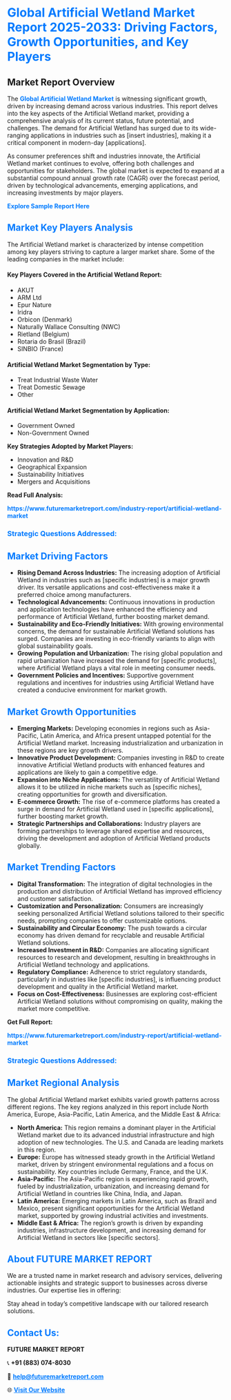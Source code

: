 <h1 style="color: #007BFF;">Global Artificial Wetland Market Report 2025-2033: Driving Factors, Growth Opportunities, and Key Players</h1>

<section id="overview">
<h2>Market Report Overview</h2>
<p>The <a href="https://www.futuremarketreport.com/industry-report/artificial-wetland-market" style="color: #007BFF; text-decoration: none;"><strong>Global Artificial Wetland Market</strong></a> is witnessing significant growth, driven by increasing demand across various industries. This report delves into the key aspects of the Artificial Wetland market, providing a comprehensive analysis of its current status, future potential, and challenges. The demand for Artificial Wetland has surged due to its wide-ranging applications in industries such as [insert industries], making it a critical component in modern-day [applications].</p>
<p>As consumer preferences shift and industries innovate, the Artificial Wetland market continues to evolve, offering both challenges and opportunities for stakeholders. The global market is expected to expand at a substantial compound annual growth rate (CAGR) over the forecast period, driven by technological advancements, emerging applications, and increasing investments by major players.</p>
</section>

<section id="overview">
<p><a href="https://www.futuremarketreport.com/request-sample/reportId=89522" style="color: #007BFF; text-decoration: none;"><strong>Explore Sample Report Here</strong></a></p>
</section>

<section id="key-players">
<h2 style="color: #007BFF;">Market Key Players Analysis</h2>
<p>The Artificial Wetland market is characterized by intense competition among key players striving to capture a larger market share. Some of the leading companies in the market include:</p>
<h4>Key Players Covered in the Artificial Wetland Report:</h4>
<ul><li>AKUT</li><li>ARM Ltd</li><li>Epur Nature</li><li>Iridra</li><li>Orbicon (Denmark)</li><li>Naturally Wallace Consulting (NWC)</li><li>Rietland (Belgium)</li><li>Rotaria do Brasil (Brazil)</li><li>SINBIO (France)</li></ul>
<h4>Artificial Wetland Market Segmentation by Type:</h4>
<ul><li>Treat Industrial Waste Water</li><li>Treat Domestic Sewage</li><li>Other</li></ul>

<h4>Artificial Wetland Market Segmentation by Application:</h4>
<ul><li>Government Owned</li><li>Non-Government Owned</li></ul>
<p><strong>Key Strategies Adopted by Market Players:</strong></p>
<ul>
<li>Innovation and R&D</li>
<li>Geographical Expansion</li>
<li>Sustainability Initiatives</li>
<li>Mergers and Acquisitions</li>
</ul>
</section>

<section>
<p><strong>Read Full Analysis: </strong></p><a href="https://www.futuremarketreport.com/industry-report/artificial-wetland-market" style="color: #007BFF; text-decoration: none;"><strong>https://www.futuremarketreport.com/industry-report/artificial-wetland-market</strong></a>
<h3 style="color: #007BFF;">Strategic Questions Addressed:</h3>
</section>

<section id="driving-factors">
<h2 style="color: #007BFF;">Market Driving Factors</h2>
<ul>
<li><strong>Rising Demand Across Industries:</strong> The increasing adoption of Artificial Wetland in industries such as [specific industries] is a major growth driver. Its versatile applications and cost-effectiveness make it a preferred choice among manufacturers.</li>
<li><strong>Technological Advancements:</strong> Continuous innovations in production and application technologies have enhanced the efficiency and performance of Artificial Wetland, further boosting market demand.</li>
<li><strong>Sustainability and Eco-Friendly Initiatives:</strong> With growing environmental concerns, the demand for sustainable Artificial Wetland solutions has surged. Companies are investing in eco-friendly variants to align with global sustainability goals.</li>
<li><strong>Growing Population and Urbanization:</strong> The rising global population and rapid urbanization have increased the demand for [specific products], where Artificial Wetland plays a vital role in meeting consumer needs.</li>
<li><strong>Government Policies and Incentives:</strong> Supportive government regulations and incentives for industries using Artificial Wetland have created a conducive environment for market growth.</li>
</ul>
</section>

<section id="growth-opportunities">
<h2 style="color: #007BFF;">Market Growth Opportunities</h2>
<ul>
<li><strong>Emerging Markets:</strong> Developing economies in regions such as Asia-Pacific, Latin America, and Africa present untapped potential for the Artificial Wetland market. Increasing industrialization and urbanization in these regions are key growth drivers.</li>
<li><strong>Innovative Product Development:</strong> Companies investing in R&D to create innovative Artificial Wetland products with enhanced features and applications are likely to gain a competitive edge.</li>
<li><strong>Expansion into Niche Applications:</strong> The versatility of Artificial Wetland allows it to be utilized in niche markets such as [specific niches], creating opportunities for growth and diversification.</li>
<li><strong>E-commerce Growth:</strong> The rise of e-commerce platforms has created a surge in demand for Artificial Wetland used in [specific applications], further boosting market growth.</li>
<li><strong>Strategic Partnerships and Collaborations:</strong> Industry players are forming partnerships to leverage shared expertise and resources, driving the development and adoption of Artificial Wetland products globally.</li>
</ul>
</section>

<section id="trending-factors">
<h2 style="color: #007BFF;">Market Trending Factors</h2>
<ul>
<li><strong>Digital Transformation:</strong> The integration of digital technologies in the production and distribution of Artificial Wetland has improved efficiency and customer satisfaction.</li>
<li><strong>Customization and Personalization:</strong> Consumers are increasingly seeking personalized Artificial Wetland solutions tailored to their specific needs, prompting companies to offer customizable options.</li>
<li><strong>Sustainability and Circular Economy:</strong> The push towards a circular economy has driven demand for recyclable and reusable Artificial Wetland solutions.</li>
<li><strong>Increased Investment in R&D:</strong> Companies are allocating significant resources to research and development, resulting in breakthroughs in Artificial Wetland technology and applications.</li>
<li><strong>Regulatory Compliance:</strong> Adherence to strict regulatory standards, particularly in industries like [specific industries], is influencing product development and quality in the Artificial Wetland market.</li>
<li><strong>Focus on Cost-Effectiveness:</strong> Businesses are exploring cost-efficient Artificial Wetland solutions without compromising on quality, making the market more competitive.</li>
</ul>
</section>

<section>
<p><strong>Get Full Report: </strong></p><a href="https://www.futuremarketreport.com/industry-report/artificial-wetland-market" style="color: #007BFF; text-decoration: none;"><strong>https://www.futuremarketreport.com/industry-report/artificial-wetland-market</strong></a>
<h3 style="color: #007BFF;">Strategic Questions Addressed:</h3>
</section>


<section id="regional-analysis">
<h2 style="color: #007BFF;">Market Regional Analysis</h2>
<p>The global Artificial Wetland market exhibits varied growth patterns across different regions. The key regions analyzed in this report include North America, Europe, Asia-Pacific, Latin America, and the Middle East & Africa:</p>
<ul>
<li><strong>North America:</strong> This region remains a dominant player in the Artificial Wetland market due to its advanced industrial infrastructure and high adoption of new technologies. The U.S. and Canada are leading markets in this region.</li>
<li><strong>Europe:</strong> Europe has witnessed steady growth in the Artificial Wetland market, driven by stringent environmental regulations and a focus on sustainability. Key countries include Germany, France, and the U.K.</li>
<li><strong>Asia-Pacific:</strong> The Asia-Pacific region is experiencing rapid growth, fueled by industrialization, urbanization, and increasing demand for Artificial Wetland in countries like China, India, and Japan.</li>
<li><strong>Latin America:</strong> Emerging markets in Latin America, such as Brazil and Mexico, present significant opportunities for the Artificial Wetland market, supported by growing industrial activities and investments.</li>
<li><strong>Middle East & Africa:</strong> The region’s growth is driven by expanding industries, infrastructure development, and increasing demand for Artificial Wetland in sectors like [specific sectors].</li>
</ul>
</section>

<footer>
<h2 style="color: #007BFF;">About FUTURE MARKET REPORT</h2>
<p>We are a trusted name in market research and advisory services, delivering actionable insights and strategic support to businesses across diverse industries. Our expertise lies in offering:</p>

<p>Stay ahead in today’s competitive landscape with our tailored research solutions.</p>

<h2 style="color: #007BFF;">Contact Us:</h2>
<p><strong>FUTURE MARKET REPORT</strong></p>
<p>📞 <strong>+91 (883) 074-8030</strong></p>
<p>📧 <strong><a href="mailto:help@futuremarketreport.com" style="color: #007BFF;">help@futuremarketreport.com</a></strong></p>
<p>🌐 <strong><a href="https://www.futuremarketreport.com/" style="color: #007BFF;">Visit Our Website</a></strong></p>
</footer>